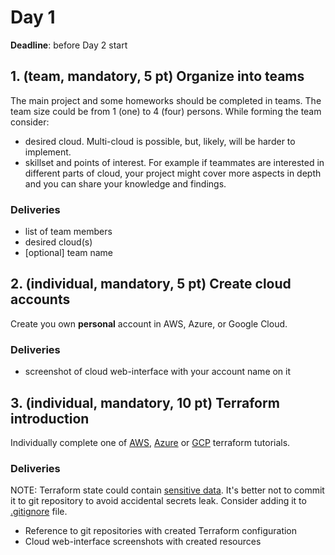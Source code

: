 # Day 1

**Deadline**: before Day 2 start

## 1. (team, mandatory, 5 pt) Organize into teams

The main project and some homeworks should be completed in teams. The team size could be from 1 (one) to 4 (four) persons. While forming the team consider:

- desired cloud. Multi-cloud is possible, but, likely, will be harder to implement.
- skillset and points of interest. For example if teammates are interested in different parts of cloud, your project might cover more aspects in depth and you can share your knowledge and findings.

### Deliveries

- list of team members
- desired cloud(s)
- [optional] team name

## 2. (individual, mandatory, 5 pt) Create cloud accounts

Create you own **personal** account in AWS, Azure, or Google Cloud.

### Deliveries

- screenshot of cloud web-interface with your account name on it

## 3. (individual, mandatory, 10 pt) Terraform introduction

Individually complete one of [AWS](https://learn.hashicorp.com/collections/terraform/aws-get-started), [Azure](https://learn.hashicorp.com/collections/terraform/azure-get-started) or [GCP](https://learn.hashicorp.com/collections/terraform/gcp-get-started) terraform tutorials.

### Deliveries

NOTE: Terraform state could contain [sensitive data](https://www.terraform.io/docs/language/state/sensitive-data.html). It's better not to commit it to git repository to avoid accidental secrets leak. Consider adding it to [.gitignore](../.gitignore) file.

- Reference to git repositories with created Terraform configuration
- Cloud web-interface screenshots with created resources
